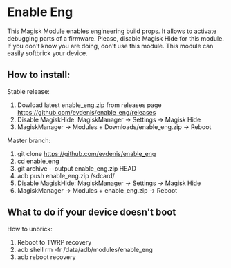 # Enable Eng

This Magisk Module enables engineering build props.
It allows to activate debugging parts of a firmware.
Please, disable Magisk Hide for this module.
If you don't know you are doing, don't use this module.
This module can easily softbrick your device.

## How to install:

Stable release:
1. Dowload latest enable_eng.zip from releases page
   https://github.com/evdenis/enable_eng/releases
2. Disable MagiskHide: MagiskManager -> Settings -> Magisk Hide
3. MagiskManager -> Modules + Downloads/enable_eng.zip -> Reboot

Master branch:
1. git clone https://github.com/evdenis/enable_eng
2. cd enable_eng
3. git archive --output enable_eng.zip HEAD
4. adb push enable_eng.zip /sdcard/
5. Disable MagiskHide: MagiskManager -> Settings -> Magisk Hide
6. MagiskManager -> Modules + enable_eng.zip -> Reboot

## What to do if your device doesn't boot

How to unbrick:
1. Reboot to TWRP recovery
2. adb shell rm -fr /data/adb/modules/enable_eng
3. adb reboot recovery
